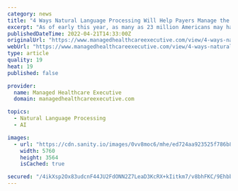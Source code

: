 ```yaml
---
category: news
title: "4 Ways Natural Language Processing Will Help Payers Manage the Clinical and Financial Challenges of Long COVID"
excerpt: "As of early this year, as many as 23 million Americans may have developed long COVID, in which symptoms persist four or more weeks after first being infected with the virus. The condition is likely to have additional long-term effects that are not yet clear."
publishedDateTime: 2022-04-21T14:33:00Z
originalUrl: "https://www.managedhealthcareexecutive.com/view/4-ways-natural-language-processing-will-help-payers-manage-the-clinical-and-financial-challenges-of-long-covid"
webUrl: "https://www.managedhealthcareexecutive.com/view/4-ways-natural-language-processing-will-help-payers-manage-the-clinical-and-financial-challenges-of-long-covid"
type: article
quality: 19
heat: 19
published: false

provider:
  name: Managed Healthcare Executive
  domain: managedhealthcareexecutive.com

topics:
  - Natural Language Processing
  - AI

images:
  - url: "https://cdn.sanity.io/images/0vv8moc6/mhe/ed724aa923525f786b846b4e5f3d0d96d09930f8-5760x3564.jpg?fit=crop&auto=format"
    width: 5760
    height: 3564
    isCached: true

secured: "/4ikXsp2Ox83udcnF44JU2FdONN2Z7LeaD3KcRX+kIitkm7/v8bhFKC/9EhbbGtCDhStQS+asJzuGFxJ4vkxjHJVcYSqAFu5ufL/UaPXgztwLw8VotGKTWx2wiL+hxrWxLdvgOauVbWKbKVzyGswGHnLdELJU/HgufRCZ0iFvPmPOean3Znov3rDCGiD6HmWOyIX4Rg4GTdAY7W/JZIiheMqlFN01+TUw2GDYLZ1fftqgIkpc9qyPAcwUbfX8lYakCWQq3fqsIqOJtWZ+Yk29vgdzEhW7r08pTUg5TuIh9OlQz1/U2OXuL7wneHgvouEfkuxYZF3RAWsKKtxlqIHssrVhhyhhYxpZK+t7RZGcpM=;Yj9AcAqpZSb1peGV2SIi1g=="
---
```


